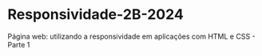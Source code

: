 # Responsividade-2B-2024
Página web: utilizando a responsividade em aplicações com HTML e CSS - Parte 1
